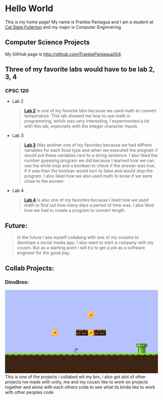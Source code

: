 # Hello World

This is my home page! My name is Frankie Paniagua and I am a student at [Cal State Fullerton](http://www.fullerton.edu/) and my major is Computer Enginnering

## Computer Science Projects

My GitHub page is http://github.com/FrankiePaniagua004.

## Three of my favorite labs would have to be lab 2, 3, 4

### CPSC 120

* Lab 2
    > [**Lab 2**](https://github.com/cpsc-pilot-fall-2022/cpsc-120-lab-02-FrankiePaniagua004/tree/main/part-1) is one of my favorite labs because we used math to convert temperature.
    This lab showed me how to use math in programming, which was very interesting. I experimented a lot with this lab, especially with the integer character inputs.

* Lab 3
    > [**Lab 3**](https://github.com/cpsc-pilot-fall-2022/cpsc-120-lab-03-FrankiePaniagua004) Was another one of my favorites because we had diffrent variables for each food type and when we executed the program it would put these variables next to a string sentence. I also liked the number guessing program we did because I learned how we can use the while loop and a boolean to check if the answer was true, if it was then the boolean would turn to false and would stop the program. I also liked how we also used math to know if we were close to the asnwer.

* Lab 4
    > [**Lab 4**](https://github.com/cpsc-pilot-fall-2022/cpsc-120-lab-04-FrankiePaniagua004) is also one of my favorites because i liked how we used math to find out how many days a period of time was. I also liked how we had to create a program to convert length.

## Future: 
> In the future I see myself collabing with one of my cousins to develope a social media app. I also want to start a company with my cousin. But as a starting point i will try to get a job as a software engineer for the good pay. 

## Collab Projects:
### DinoBros: 
![ScreenShot](Screenshot%20from%202022-12-15%2023-49-53.png)
This is one of the projects i collabed wit my bro, i also got alot of other projects ive made with unity, me and my cousin like to work on projects together and alone with each others code to see what its kinda like to work with other peoples code